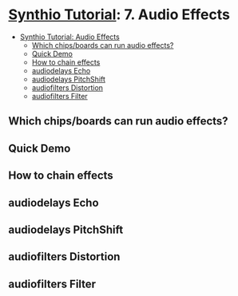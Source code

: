 # [Synthio Tutorial](.#sections): 7. Audio Effects

<!--ts-->
* [Synthio Tutorial: Audio Effects](#synthio-tutorial-audio-effects)
   * [Which chips/boards can run audio effects?](#which-chipsboards-can-run-audio-effects)
   * [Quick Demo](#quick-demo)
   * [How to chain effects](#how-to-chain-effects)
   * [audiodelays Echo](#audiodelays-echo)
   * [audiodelays PitchShift](#audiodelays-pitchshift)
   * [audiofilters Distortion](#audiofilters-distortion)
   * [audiofilters Filter](#audiofilters-filter)

<!-- Created by https://github.com/ekalinin/github-markdown-toc -->
<!-- Added by: tod, at: Sun Mar 30 14:24:44 PDT 2025 -->

<!--te-->


## Which chips/boards can run audio effects?

## Quick Demo

## How to chain effects

## audiodelays Echo

## audiodelays PitchShift

## audiofilters Distortion

## audiofilters Filter
